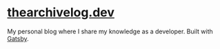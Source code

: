 # [thearchivelog.dev](https://thearchivelog.dev)

My personal blog where I share my knowledge as a developer. Built with [Gatsby](https://www.gatsbyjs.com).
